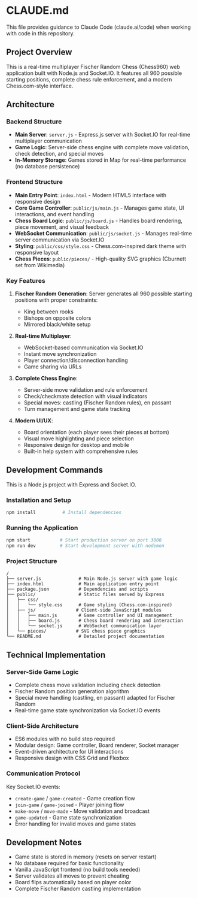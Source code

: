 # CLAUDE.md

This file provides guidance to Claude Code (claude.ai/code) when working with code in this repository.

## Project Overview

This is a real-time multiplayer Fischer Random Chess (Chess960) web application built with Node.js and Socket.IO. It features all 960 possible starting positions, complete chess rule enforcement, and a modern Chess.com-style interface.

## Architecture

### Backend Structure
- **Main Server**: `server.js` - Express.js server with Socket.IO for real-time multiplayer communication
- **Game Logic**: Server-side chess engine with complete move validation, check detection, and special moves
- **In-Memory Storage**: Games stored in Map for real-time performance (no database persistence)

### Frontend Structure
- **Main Entry Point**: `index.html` - Modern HTML5 interface with responsive design
- **Core Game Controller**: `public/js/main.js` - Manages game state, UI interactions, and event handling
- **Chess Board Logic**: `public/js/board.js` - Handles board rendering, piece movement, and visual feedback
- **WebSocket Communication**: `public/js/socket.js` - Manages real-time server communication via Socket.IO
- **Styling**: `public/css/style.css` - Chess.com-inspired dark theme with responsive layout
- **Chess Pieces**: `public/pieces/` - High-quality SVG graphics (Cburnett set from Wikimedia)

### Key Features

1. **Fischer Random Generation**: Server generates all 960 possible starting positions with proper constraints:
   - King between rooks
   - Bishops on opposite colors
   - Mirrored black/white setup

2. **Real-time Multiplayer**: 
   - WebSocket-based communication via Socket.IO
   - Instant move synchronization
   - Player connection/disconnection handling
   - Game sharing via URLs

3. **Complete Chess Engine**:
   - Server-side move validation and rule enforcement
   - Check/checkmate detection with visual indicators
   - Special moves: castling (Fischer Random rules), en passant
   - Turn management and game state tracking

4. **Modern UI/UX**:
   - Board orientation (each player sees their pieces at bottom)
   - Visual move highlighting and piece selection
   - Responsive design for desktop and mobile
   - Built-in help system with comprehensive rules

## Development Commands

This is a Node.js project with Express and Socket.IO.

### Installation and Setup
```bash
npm install          # Install dependencies
```

### Running the Application
```bash
npm start           # Start production server on port 3000
npm run dev         # Start development server with nodemon
```

### Project Structure
```
/
├── server.js              # Main Node.js server with game logic
├── index.html             # Main application entry point
├── package.json           # Dependencies and scripts
├── public/                # Static files served by Express
│   ├── css/
│   │   └── style.css      # Game styling (Chess.com-inspired)
│   ├── js/               # Client-side JavaScript modules
│   │   ├── main.js        # Game controller and UI management
│   │   ├── board.js       # Chess board rendering and interaction
│   │   └── socket.js      # WebSocket communication layer
│   └── pieces/           # SVG chess piece graphics
└── README.md              # Detailed project documentation
```

## Technical Implementation

### Server-Side Game Logic
- Complete chess move validation including check detection
- Fischer Random position generation algorithm
- Special move handling (castling, en passant) adapted for Fischer Random
- Real-time game state synchronization via Socket.IO events

### Client-Side Architecture
- ES6 modules with no build step required
- Modular design: Game controller, Board renderer, Socket manager
- Event-driven architecture for UI interactions
- Responsive design with CSS Grid and Flexbox

### Communication Protocol
Key Socket.IO events:
- `create-game` / `game-created` - Game creation flow
- `join-game` / `game-joined` - Player joining flow  
- `make-move` / `move-made` - Move validation and broadcast
- `game-updated` - Game state synchronization
- Error handling for invalid moves and game states

## Development Notes

- Game state is stored in memory (resets on server restart)
- No database required for basic functionality
- Vanilla JavaScript frontend (no build tools needed)
- Server validates all moves to prevent cheating
- Board flips automatically based on player color
- Complete Fischer Random castling implementation